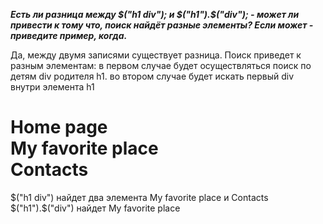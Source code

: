 **_Есть ли разница между $("h1 div"); и $("h1").$("div"); - может ли привести к тому что, поиск найдёт разные элементы?
Если может - приведите пример, когда._**

Да, между двумя записями существует разница.
Поиск приведет к разным элементам: в первом случае будет осуществляться поиск по детям div родителя h1. во втором случае
будет искать первый div внутри элемента h1

<h1>Home page
<div>My favorite place</div>
<div>Contacts</div>
</h1>

$("h1 div")  найдет два элемента My favorite place и Contacts
$("h1").$("div") найдет  My favorite place
